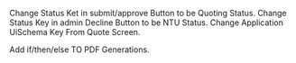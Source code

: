 Change Status Ket in submit/approve Button to be Quoting Status.
Change Status Key in admin Decline Button to be NTU Status.
Change Application UiSchema Key From Quote Screen.

Add if/then/else TO PDF Generations.